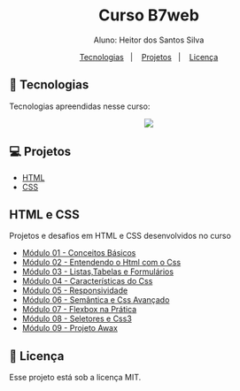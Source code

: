 <h1 align="center"> Curso B7web</h1>

<p align="center">
Aluno: Heitor dos Santos Silva<br>
</p>

<p align="center">
  <a href="#-tecnologias">Tecnologias</a>&nbsp;&nbsp;&nbsp;|&nbsp;&nbsp;&nbsp;
  <a href="#-projetos">Projetos</a>&nbsp;&nbsp;&nbsp;|&nbsp;&nbsp;&nbsp;
  <a href="#memo-licença">Licença</a>
</p>

## 🚀 Tecnologias

Tecnologias apreendidas nesse curso:

<p align="center">
  <a href="https://skillicons.dev">
    <img src="https://skillicons.dev/icons?i=html,css" />
  </a>
</p>

## 💻 Projetos

- [HTML](#html-e-css)
- [CSS](#html-e-css)

## HTML e CSS

<p>Projetos e desafios em HTML e CSS desenvolvidos no curso</p>

- [Módulo 01 - Conceitos Básicos](https://github.com/Heitor-SS/curso-html-css/tree/main/htmlcss/modulo1)
- [Módulo 02 - Entendendo o Html com o Css](https://github.com/Heitor-SS/curso-html-css/tree/main/htmlcss/modulo2)
- [Módulo 03 - Listas,Tabelas e Formulários](https://github.com/Heitor-SS/curso-html-css/tree/main/htmlcss/modulo3)
- [Módulo 04 - Características do Css](https://github.com/Heitor-SS/curso-html-css/tree/main/htmlcss/modulo4)
- [Módulo 05 - Responsividade](https://github.com/Heitor-SS/curso-html-css/tree/main/htmlcss/modulo5)
- [Módulo 06 - Semântica e Css Avançado](https://github.com/Heitor-SS/curso-html-css/tree/main/htmlcss/modulo6)
- [Módulo 07 - Flexbox na Prática](https://github.com/Heitor-SS/curso-html-css/tree/main/htmlcss/modulo7)
- [Módulo 08 - Seletores e Css3](https://github.com/Heitor-SS/curso-html-css/tree/main/htmlcss/modulo8)
- [Módulo 09 - Projeto Awax](https://github.com/Heitor-SS/curso-html-css/tree/main/htmlcss/modulo9)

## :memo: Licença

Esse projeto está sob a licença MIT.
